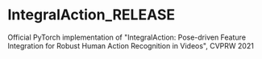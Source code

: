 # IntegralAction_RELEASE
Official PyTorch implementation of "IntegralAction: Pose-driven Feature Integration for Robust Human Action Recognition in Videos", CVPRW 2021

